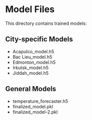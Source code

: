 # Model Files

This directory contains trained models:

## City-specific Models
- Acapulco_model.h5
- Bac Lieu_model.h5
- Edmonton_model.h5
- Irkutsk_model.h5
- Jiddah_model.h5

## General Models
- temperature_forecaster.h5
- finalized_model.pkl
- finalized_model-2.pkl